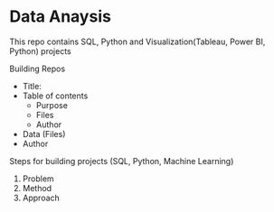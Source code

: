 # Data Anaysis
This repo contains SQL, Python and Visualization(Tableau, Power BI, Python) projects

Building Repos
- Title:
- Table of contents
  - Purpose
  - Files
  - Author
 - Data (Files)
 - Author
  
Steps for building projects (SQL, Python, Machine Learning)
1. Problem
2. Method
3. Approach
